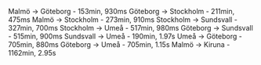 Malmö -> Göteborg - 153min, 930ms
Göteborg -> Stockholm - 211min, 475ms
Malmö -> Stockholm - 273min, 910ms
Stockholm -> Sundsvall - 327min, 700ms
Stockholm -> Umeå - 517min, 980ms
Göteborg -> Sundsvall - 515min, 900ms
Sundsvall -> Umeå - 190min, 1.97s
Umeå -> Göteborg - 705min, 880ms
Göteborg -> Umeå - 705min, 1.15s
Malmö -> Kiruna - 1162min, 2.95s